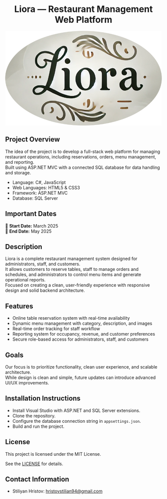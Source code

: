 <h1 align="center">
 Liora — Restaurant Management Web Platform
</h1>

<p align="center">
  <img src="Images/Liora_Logo_Cropped.png" alt="Project Banner" width="800" />
</p>

## Project Overview
The idea of the project is to develop a full-stack web platform for managing restaurant operations, including reservations, orders, menu management, and reporting.  
Built using ASP.NET MVC with a connected SQL database for data handling and storage.

- Language: C#, JavaScript
- Web Languages: HTML5 & CSS3
- Framework: ASP.NET MVC
- Database: SQL Server

## Important Dates

📅 **Start Date:** March 2025 <br/>
🏁 **End Date:** May 2025

## Description
Liora is a complete restaurant management system designed for administrators, staff, and customers.  
It allows customers to reserve tables, staff to manage orders and schedules, and administrators to control menu items and generate operational reports.  
Focused on creating a clean, user-friendly experience with responsive design and solid backend architecture.

## Features
- Online table reservation system with real-time availability
- Dynamic menu management with category, description, and images
- Real-time order tracking for staff workflow
- Reporting system for occupancy, revenue, and customer preferences
- Secure role-based access for administrators, staff, and customers

## Goals
Our focus is to prioritize functionality, clean user experience, and scalable architecture.  
While design is clean and simple, future updates can introduce advanced UI/UX improvements.

## Installation Instructions
- Install Visual Studio with ASP.NET and SQL Server extensions.
- Clone the repository.
- Configure the database connection string in `appsettings.json`.
- Build and run the project.

## License
This project is licensed under the MIT License.

See the [LICENSE](https://github.com/HrSTILL/Restaurant-Liora/blob/main/LICENSE) for details.

## Contact Information

- Stiliyan Hristov: hristovstilian94@gmail.com
